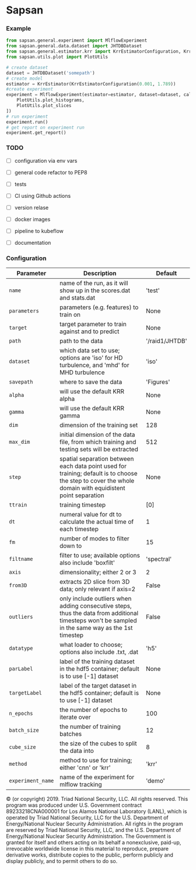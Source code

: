# Sapsan

### Example

```python
from sapsan.general.experiment import MlflowExperiment
from sapsan.general.data.dataset import JHTDBDataset
from sapsan.general.estimator.krr import KrrEstimatorConfiguration, KrrEstimator
from sapsan.utils.plot import PlotUtils

# create dataset
dataset = JHTDBDataset('somepath')
# create model
estimator = KrrEstimator(KrrEstimatorConfiguration(0.001, 1.789))
#create experiment
experiment = MlflowExperiment(estimator=estimator, dataset=dataset, callbacks=[
    PlotUtils.plot_histograms,
    PlotUtils.plot_slices
])
# run experiment
experiment.run()
# get report on experiment run
experiment.get_report()
```


### TODO

- [ ] configuration via env vars
- [ ] general code refactor to PEP8
- [ ] tests
- [ ] CI using Github actions
- [ ] version relase
- [ ] docker images
- [ ] pipeline to kubeflow
- [ ] documentation


### Configuration

| Parameter                             | Description                                | Default                                         |
| ------------------------------------- | ------------------------------------------ | ----------------------------------------------- |
| `name` | name of the run, as it will show up in the scores.dat and stats.dat | 'test' |
| `parameters` | parameters (e.g. features) to train on | None |
| `target` | target parameter to train against and to predict | None |
| `path` | path to the data | '/raid1/JHTDB' |
| `dataset` | which data set to use; options are 'iso' for HD turbulence, and 'mhd' for MHD turbulence | 'iso' |
| `savepath` | where to save the data | 'Figures' |
| `alpha` | will use the default KRR alpha | None |
| `gamma` |  will use the default KRR gamma | None |
| `dim` |  dimension of the training set | 128 |
| `max_dim` |  initial dimension of the data file, from which training and testing sets will be extracted | 512 |
| `step` | spatial separation between each data point used for training; default is to choose the step to cover the whole domain with equidistent point separation | None |
| `ttrain` | training timestep | [0] |
| `dt` |  numeral value for dt to calculate the actual time of each timestep | 1 |
| `fm` | number of modes to filter down to | 15 |
| `filtname` |  filter to use; available options also include 'boxfilt' | 'spectral' |
| `axis` |  dimensionality; either 2 or 3 | 2 |
| `from3D` |  extracts 2D slice from 3D data; only relevant if axis=2 | False |
| `outliers` |  only include outliers when adding consecutive steps, thus the data from additional timesteps won't be sampled in the same way as the 1st timestep | False |
| `datatype` | what loader to choose; options also include .txt, .dat | 'h5' |
| `parLabel` | label of the training dataset in the hdf5 container; default is to use [-1] dataset | None | 
| `targetLabel` | label of the target dataset in the hdf5 container; default is to use [-1] dataset | None | 
| `n_epochs` | the number of epochs to iterate over | 100 |
| `batch_size` | the number of training batches | 12 |
| `cube_size` | the size of the cubes to split the data into | 8 |
| `method` | method to use for training; either 'cnn' or 'krr' | 'krr' |
| `experiment_name` | name of the experiment for mlflow tracking | 'demo' |


© (or copyright) 2019. Triad National Security, LLC. All rights reserved.
This program was produced under U.S. Government contract 89233218CNA000001 for Los Alamos
National Laboratory (LANL), which is operated by Triad National Security, LLC for the U.S.
Department of Energy/National Nuclear Security Administration. All rights in the program are
reserved by Triad National Security, LLC, and the U.S. Department of Energy/National Nuclear
Security Administration. The Government is granted for itself and others acting on its behalf a
nonexclusive, paid-up, irrevocable worldwide license in this material to reproduce, prepare
derivative works, distribute copies to the public, perform publicly and display publicly, and to permit
others to do so.
